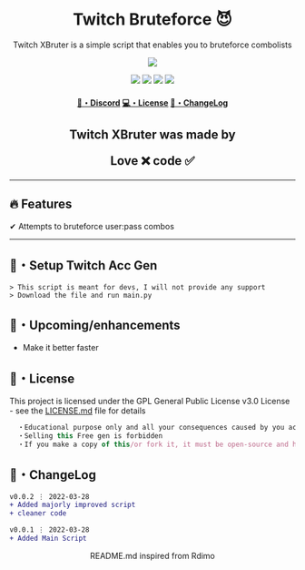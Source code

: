 <h1 align="center">
  Twitch Bruteforce 😈
</h1>

<p align="center">
  Twitch XBruter is a simple script that enables you to bruteforce combolists
</p>

<p align="center"> 
  <kbd>
<img src="https://cdn.discordapp.com/attachments/979156529863340062/980539933653610616/H2x1_NSwitchDS_Twitch_image1600w.jpg"></img>
  </kbd>
</p>

<p align="center">
  <img src="https://img.shields.io/github/languages/top/xtekky/Twitch-Bruteforce?style=flat-square" </a>
  <img src="https://img.shields.io/github/last-commit/xtekky/Twitch-Bruteforce?style=flat-square" </a>
  <img src="https://img.shields.io/github/stars/xtekky/Twitch-Bruteforce?color=7F9DE0&label=Stars&style=flat-square" </a>
  <img src="https://img.shields.io/github/forks/xtekky/Twitch-Bruteforce?color=7F9DE0&label=Forks&style=flat-square" </a>
</p>

<h4 align="center">
  <a href="https://discord.gg/onlp">🌌・Discord</a>
  <a href="https://github.com/xtekky/Twitch-Bruteforce/#license">💻・License</a>
  <a href="https://github.com/xtekky/Twitch-Bruteforce/#changelog">📜・ChangeLog</a>
</h4>

<h2 align="center">
  Twitch XBruter was made by

Love ❌ code ✅

</h2>

---

## :fire: Features

✔ Attempts to bruteforce user:pass combos

---

## 🚀・Setup Twitch Acc Gen

```sh-session
> This script is meant for devs, I will not provide any support
> Download the file and run main.py
```

## 🎉・Upcoming/enhancements

- Make it better faster

## 📄・License

This project is licensed under the GPL General Public License v3.0 License - see the [LICENSE.md](./LICENSE) file for details
```js
  ・Educational purpose only and all your consequences caused by you actions is your responsibility
  ・Selling this Free gen is forbidden
  ・If you make a copy of this/or fork it, it must be open-source and have credits linking to this repo
```

## 💭・ChangeLog

```diff
v0.0.2 ⋮ 2022-03-28
+ Added majorly improved script
+ cleaner code

v0.0.1 ⋮ 2022-03-28
+ Added Main Script
```

<p align="center">
  README.md inspired from Rdimo
</p>
